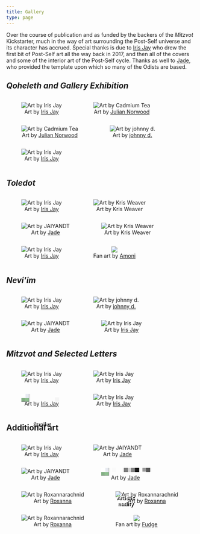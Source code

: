 ```yaml
---
title: Gallery
type: page
---
```



<style>
figure, img {
    text-align: center;
    display: inline-block;
    max-height: 200px;
}
.merge {
    display: inline-block;
    position: relative;
}
.merge img {
    position: relative;
    filter: url(#pixelate);
}
.merge span {
    width: 80%;
    text-align: center;
    position: absolute;
    text-indent: 0;
    top: 70px;
    left: 10%;
    color: #fff;
    font-weight: bold;
    text-decoration: none;
    font-family: sans-serif;
    text-shadow: 2px 3px 0px #000;
    background-color: rgba(0,0,0,0);
    text-align: center;
}
</style>

Over the course of publication and as funded by the backers of the *Mitzvot* Kickstarter, much in the way of art surrounding the Post-Self universe and its character has accrued. Special thanks is due to [Iris Jay](https://irisjay.net) who drew the first bit of Post-Self art all the way back in 2017, and then all of the covers and some of the interior art of the Post-Self cycle. Thanks as well to [Jade](https://linktr.ee/cupsofjade), who provided the template upon which so many of the Odists are based.

## *Qoheleth and Gallery Exhibition*

<figure>
    <a href="/img/gallery/qoheleth-front.png"><img src="/img/gallery/thumbs/qoheleth-front.png" alt="Art by Iris Jay"/></a>
    <figcaption>Art by <a href="https://irisjay.net" target="blank">Iris Jay</a></figcaption>
</figure>
<figure>
    <a href="/img/gallery/awdae-1.png"><img src="/img/gallery/thumbs/awdae-1.png" alt="Art by Cadmium Tea"/></a>
    <figcaption>Art by <a href="https://www.brushandtea.com/" target="blank">Julian Norwood</a></figcaption>
</figure>
<figure>
    <a href="/img/gallery/awdae-2.png"><img src="/img/gallery/thumbs/awdae-2.png" alt="Art by Cadmium Tea"/></a>
    <figcaption>Art by <a href="https://www.brushandtea.com/" target="blank">Julian Norwood</a></figcaption>
</figure>
<figure>
    <a href="/img/gallery/dear.png"><img src="/img/gallery/thumbs/dear.png" alt="Art by johnny d."/></a>
    <figcaption>Art by <a href="http://dumpstercryptid.carrd.co/" target="blank">johnny d.</a></figcaption>
</figure>
<figure>
    <a href="/img/gallery/qoheleth-back.png"><img src="/img/gallery/thumbs/qoheleth-back.png" alt="Art by Iris Jay"/></a>
    <figcaption>Art by <a href="https://irisjay.net" target="blank">Iris Jay</a></figcaption>
</figure>

## *Toledot*

<figure>
    <a href="/img/gallery/toledot-front.png"><img src="/img/gallery/thumbs/toledot-front.png" alt="Art by Iris Jay"/></a>
    <figcaption>Art by <a href="https://irisjay.net" target="blank">Iris Jay</a></figcaption>
</figure>
<figure>
    <a href="/img/gallery/shove.png"><img src="/img/gallery/thumbs/shove.png" alt="Art by Kris Weaver"/></a>
    <figcaption>Art by Kris Weaver</figcaption>
</figure>
<figure>
    <a href="/img/gallery/cairns.png"><img src="/img/gallery/thumbs/cairns.png" alt="Art by JAIYANDT"/></a>
    <figcaption>Art by <a href="https://linktr.ee/cupsofjade" target="blank">Jade</a></figcaption>
</figure>
<figure>
    <a href="/img/gallery/dandelions.png"><img src="/img/gallery/thumbs/dandelions.png" alt="Art by Kris Weaver"/></a>
    <figcaption>Art by Kris Weaver</figcaption>
</figure>
<figure>
    <a href="/img/gallery/toledot-back.png"><img src="/img/gallery/thumbs/toledot-back.png" alt="Art by Iris Jay"/></a>
    <figcaption>Art by <a href="https://irisjay.net" target="blank">Iris Jay</a></figcaption>
</figure>
<figure>
    <a href="/img/gallery/hadje.png"><img src="/img/gallery/thumbs/hadje.png"/></a>
    <figcaption>Fan art by <a href="https://cohost.org/Amoni-The-Sabertooth">Amoni</a></figcaption>
</figure>

## *Nevi'im*

<figure>
    <a href="/img/gallery/neviim-front.png"><img src="/img/gallery/thumbs/neviim-front.png" alt="Art by Iris Jay"/></a>
    <figcaption>Art by <a href="https://irisjay.net" target="blank">Iris Jay</a></figcaption>
</figure>
<figure>
    <a href="/img/gallery/awnh.png"><img src="/img/gallery/thumbs/awnh.png" alt="Art by johnny d."/></a>
    <figcaption>Art by <a href="http://dumpstercryptid.carrd.co/" target="blank">johnny d.</a></figcaption>
</figure>
<figure>
    <a href="/img/gallery/stolon.png"><img src="/img/gallery/thumbs/stolon.png" alt="Art by JAIYANDT"/></a>
    <figcaption>Art by <a href="https://linktr.ee/cupsofjade" target="blank">Jade</a></figcaption>
</figure>
<figure>
    <a href="/img/gallery/neviim-back.png"><img src="/img/gallery/thumbs/neviim-back.png" alt="Art by Iris Jay"/></a>
    <figcaption>Art by <a href="https://irisjay.net" target="blank">Iris Jay</a></figcaption>
</figure>

## *Mitzvot and Selected Letters*

<figure>
    <a href="/img/gallery/mitzvot-front.png"><img src="/img/gallery/thumbs/mitzvot-front.png" alt="Art by Iris Jay"/></a>
    <figcaption>Art by <a href="https://irisjay.net" target="blank">Iris Jay</a></figcaption>
</figure>
<figure>
    <a href="/img/gallery/monologue.png"><img src="/img/gallery/thumbs/monologue.png" alt="Art by Iris Jay"/></a>
    <figcaption>Art by <a href="https://irisjay.net" target="blank">Iris Jay</a></figcaption>
</figure>
<figure>
    <a class="merge" href="/img/gallery/merge.png"><img alt="Art by Iris Jay" src="/img/gallery/thumbs/merge.png" /><span>Spoiler</span></a>
    <figcaption>Art by <a href="https://irisjay.net" target="blank">Iris Jay</a></figcaption>
</figure>
<figure>
    <a href="/img/gallery/mitzvot-back.png"><img src="/img/gallery/thumbs/mitzvot-back.png" alt="Art by Iris Jay"/></a>
    <figcaption>Art by <a href="https://irisjay.net" target="blank">Iris Jay</a></figcaption>
</figure>

## Additional art

<figure>
    <a href="/img/gallery/dear-ref.png"><img src="/img/gallery/thumbs/dear-ref.png" alt="Art by Iris Jay"/></a>
    <figcaption>Art by <a href="https://irisjay.net" target="blank">Iris Jay</a></figcaption>
</figure>
<figure>
    <a href="/img/gallery/writerskunk.png"><img src="/img/gallery/thumbs/writerskunk.png" alt="Art by JAIYANDT"/></a>
    <figcaption>Art by <a href="https://linktr.ee/cupsofjade" target="blank">Jade</a></figcaption>
</figure>
<figure>
    <a href="/img/gallery/ref-3.png"><img src="/img/gallery/thumbs/ref-3.png" alt="Art by JAIYANDT"/></a>
    <figcaption>Art by <a href="https://linktr.ee/cupsofjade" target="blank">Jade</a></figcaption>
</figure>
<figure>
    <a class="merge" href="/img/gallery/ref.png"><img alt="Art by JAIYANDT" src="/img/gallery/thumbs/ref.png" /><span>Artistic<br>nudity</span></a>
    <figcaption>Art by <a href="https://linktr.ee/cupsofjade" target="blank">Jade</a></figcaption>
</figure>
<figure>
    <a href="/img/gallery/lounge.png"><img alt="Art by Roxannarachnid" src="/img/gallery/thumbs/lounge.png"></a>
    <figcaption>Art by <a href="http://cohost.org/roxannarachnid" target="blank">Roxanna</a></figcaption>
</figure>
<figure>
    <a href="/img/gallery/what_right_have_i.png"><img alt="Art by Roxannarachnid" src="/img/gallery/thumbs/what_right_have_i.png"></a>
    <figcaption>Art by <a href="http://cohost.org/roxannarachnid" target="blank">Roxanna</a></figcaption>
</figure>
<figure>
    <a href="/img/gallery/motes.png"><img alt="Art by Roxannarachnid" src="/img/gallery/thumbs/motes.png"></a>
    <figcaption>Art by <a href="http://cohost.org/roxannarachnid" target="blank">Roxanna</a></figcaption>
</figure>
<!--<figure>
    <a href="/img/gallery/no_longer_myself.png"><img alt="Art by mischa" src="/img/gallery/thumbs/no_longer_myself.png"></a>
    <figcaption><a href="https://picrew.me/en/image_maker/644129">Picrew</a> by mischa</figcaption>
</figure>-->
<figure>
    <a href="/img/gallery/full-of-skunks.png"><img src="/img/gallery/thumbs/full-of-skunks.png"/></a>
    <figcaption>Fan art by <a href="https://vulpine.club/@fudge_the_sphinx">Fudge</a></figcaption>
</figure>
        
<script type="text/javascript">
// There has to be a better way to do this with markdown :P
document.querySelectorAll('a').forEach(link => {
    if (link.attributes.href.textContent.substring(0,4) === '/img') {
        link.setAttribute('target', '_blank');
    }
});
</script>
<svg width="0" height="0">
  <filter id="pixelate" x="0" y="0">
    <feFlood x="4" y="4" height="2" width="2"/>
    <feComposite width="10" height="10"/>
    <feTile result="a"/>
    <feComposite in="SourceGraphic" in2="a" operator="in"/>
    <feMorphology operator="dilate" radius="5"/>
  </filter>
</svg>
